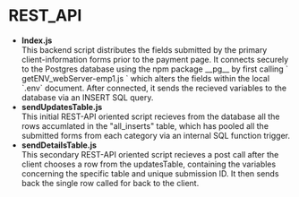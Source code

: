 # REST_API
<ul>
  <li><b>Index.js</b></li>
This backend script distributes the fields submitted by the primary client-information forms prior to the payment page.  It connects securely to the Postgres database using the npm package __pg__ by first calling ` getENV_webServer-emp1.js ` which alters the fields within the local `.env` document.  After connected, it sends the recieved variables to the database via an INSERT SQL query.
  
  <li><b>sendUpdatesTable.js</b></li>
This initial REST-API oriented script recieves from the database all the rows accumlated in the "all_inserts" table, which has pooled all the submitted forms from each category via an internal SQL function trigger.
  
  <li><b>sendDetailsTable.js</b></li>
This secondary REST-API oriented script recieves a post call after the client chooses a row from the updatesTable, containing the variables concerning the specific table and unique submission ID.  It then sends back the single row called for back to the client.
